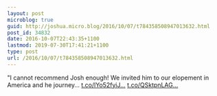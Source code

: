 ```yaml
---
layout: post
microblog: true
guid: http://joshua.micro.blog/2016/10/07/t784358508947013632.html
post_id: 34832
date: 2016-10-07T22:43:35+1100
lastmod: 2019-07-30T17:41:21+1100
type: post
url: /2016/10/07/t784358508947013632.html
---
```

"I cannot recommend Josh enough! We invited him to our elopement in America and he journey… [t.co/lYo52fyiJ...](https://t.co/lYo52fyiJb) [t.co/QSktpnLAG...](https://t.co/QSktpnLAGG)
